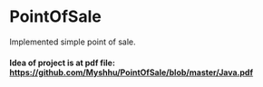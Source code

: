 # PointOfSale
Implemented simple point of sale.

#### Idea of project is at pdf file: https://github.com/Myshhu/PointOfSale/blob/master/Java.pdf
